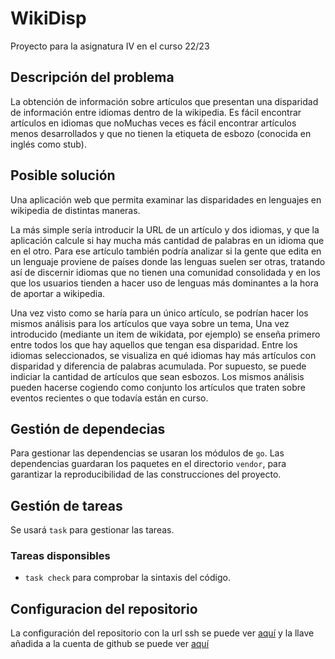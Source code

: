 # WikiDisp
Proyecto para la asignatura IV en el curso 22/23

## Descripción del problema
La obtención de información sobre artículos que presentan una disparidad de información entre idiomas dentro de la wikipedia. Es fácil encontrar artículos en idiomas que noMuchas veces es fácil encontrar artículos menos desarrollados y que no tienen la etiqueta de esbozo (conocida en inglés como stub).
## Posible solución
Una aplicación web que permita examinar las disparidades en lenguajes en wikipedia de distintas maneras.

La más simple sería introducir la URL de un artículo y dos idiomas, y que la aplicación calcule si hay mucha más cantidad de palabras en un idioma que en el otro. Para ese artículo también podría analizar si la gente que edita en un lenguaje proviene de países donde las lenguas suelen ser otras, tratando así de discernir idiomas que no tienen una comunidad consolidada y en los que los usuarios tienden a hacer uso de lenguas más dominantes a la hora de aportar a wikipedia.

Una vez visto como se haría para un único artículo, se podrían hacer los mismos análisis para los artículos que vaya sobre un tema, Una vez introducido (mediante un item de wikidata, por ejemplo) se enseña primero entre todos los que hay aquellos que tengan esa disparidad. Entre los idiomas seleccionados, se visualiza en qué idiomas hay más artículos con disparidad y diferencia de palabras acumulada. Por supuesto, se puede indiciar la cantidad de artículos que sean esbozos. Los mismos análisis pueden hacerse cogiendo como conjunto los artículos que traten sobre eventos recientes o que todavía están en curso.

## Gestión de dependecias
Para gestionar las dependencias se usaran los módulos de `go`. Las dependencias guardaran los paquetes en el directorio `vendor`, para garantizar la reproducibilidad de las construcciones del proyecto.
## Gestión de tareas
Se usará `task` para gestionar las tareas.

### Tareas disponsibles
* `task check` para comprobar la sintaxis del código.


## Configuracion del repositorio
La configuración del repositorio con la url ssh se puede ver [aquí](Objetivo0/config.png) y la llave añadida a la cuenta de github se puede ver [aquí](Objetivo0/llave.png)
